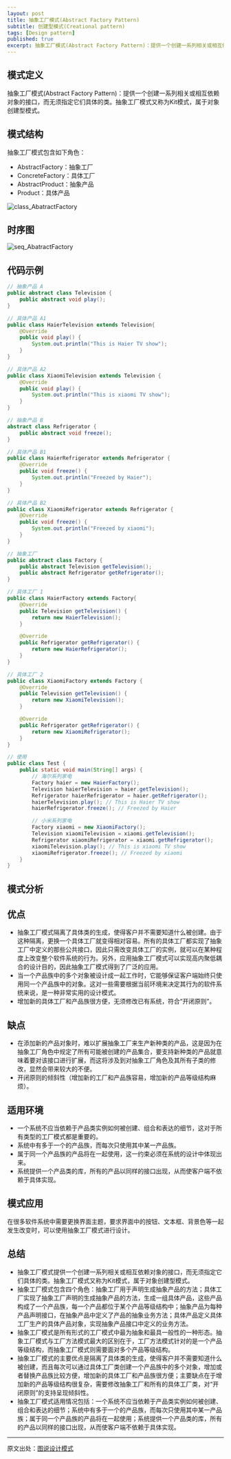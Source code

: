 ```yaml
---
layout: post
title: 抽象工厂模式(Abstract Factory Pattern)
subtitle: 创建型模式(Creational pattern)
tags: [Design pattern]
published: true
excerpt: 抽象工厂模式(Abstract Factory Pattern)：提供一个创建一系列相关或相互依赖对象的接口，而无须指定它们具体的类。抽象工厂模式又称为Kit模式，属于对象创建型模式。
---
```


## 模式定义

抽象工厂模式(Abstract Factory Pattern)：提供一个创建一系列相关或相互依赖对象的接口，而无须指定它们具体的类。抽象工厂模式又称为Kit模式，属于对象创建型模式。

## 模式结构

抽象工厂模式包含如下角色：

- AbstractFactory：抽象工厂
- ConcreteFactory：具体工厂
- AbstractProduct：抽象产品
- Product：具体产品

![class_AbatractFactory](/assets/img/pattern/class_AbatractFactory.jpg)

## 时序图

![seq_AbatractFactory](/assets/img/pattern/seq_AbatractFactory.jpg)

## 代码示例

```java
// 抽象产品 A
public abstract class Television {
    public abstract void play();
}

// 具体产品 A1
public class HaierTelevision extends Television{
    @Override
    public void play() {
        System.out.println("This is Haier TV show");
    }
}

// 具体产品 A2
public class XiaomiTelevision extends Television {
    @Override
    public void play() {
        System.out.println("This is xiaomi TV show");
    }
}

// 抽象产品 B
abstract class Refrigerator {
    public abstract void freeze();
}

// 具体产品 B1
public class HaierRefrigerator extends Refrigerator {
    @Override
    public void freeze() {
        System.out.println("Freezed by Haier");
    }
}

// 具体产品 B2
public class XiaomiRefrigerator extends Refrigerator {
    @Override
    public void freeze() {
        System.out.println("Freezed by xiaomi");
    }
}

// 抽象工厂
public abstract class Factory {
    public abstract Television getTelevision();
    public abstract Refrigerator getRefrigerator();
}

// 具体工厂 1
public class HaierFactory extends Factory{
    @Override
    public Television getTelevision() {
        return new HaierTelevision();
    }

    @Override
    public Refrigerator getRefrigerator() {
        return new HaierRefrigerator();
    }
}

// 具体工厂 2
public class XiaomiFactory extends Factory {
    @Override
    public Television getTelevision() {
        return new XiaomiTelevision();
    }

    @Override
    public Refrigerator getRefrigerator() {
        return new XiaomiRefrigerator();
    }
}

// 使用
public class Test {
    public static void main(String[] args) {
        // 海尔系列家电
        Factory haier = new HaierFactory();
        Television haierTelevision = haier.getTelevision();
        Refrigerator haierRefrigerator = haier.getRefrigerator();
        haierTelevision.play(); // This is Haier TV show
        haierRefrigerator.freeze(); // Freezed by Haier

        // 小米系列家电
        Factory xiaomi = new XiaomiFactory();
        Television xiaomiTelevision = xiaomi.getTelevision();
        Refrigerator xiaomiRefrigerator = xiaomi.getRefrigerator();
        xiaomiTelevision.play(); // This is xiaomi TV show
        xiaomiRefrigerator.freeze(); // Freezed by xiaomi
    }
}
```

## 模式分析

## 优点

- 抽象工厂模式隔离了具体类的生成，使得客户并不需要知道什么被创建。由于这种隔离，更换一个具体工厂就变得相对容易。所有的具体工厂都实现了抽象工厂中定义的那些公共接口，因此只需改变具体工厂的实例，就可以在某种程度上改变整个软件系统的行为。另外，应用抽象工厂模式可以实现高内聚低耦合的设计目的，因此抽象工厂模式得到了广泛的应用。
- 当一个产品族中的多个对象被设计成一起工作时，它能够保证客户端始终只使用同一个产品族中的对象。这对一些需要根据当前环境来决定其行为的软件系统来说，是一种非常实用的设计模式。
- 增加新的具体工厂和产品族很方便，无须修改已有系统，符合“开闭原则”。

## 缺点

- 在添加新的产品对象时，难以扩展抽象工厂来生产新种类的产品，这是因为在抽象工厂角色中规定了所有可能被创建的产品集合，要支持新种类的产品就意味着要对该接口进行扩展，而这将涉及到对抽象工厂角色及其所有子类的修改，显然会带来较大的不便。
- 开闭原则的倾斜性（增加新的工厂和产品族容易，增加新的产品等级结构麻烦）。

## 适用环境

- 一个系统不应当依赖于产品类实例如何被创建、组合和表达的细节，这对于所有类型的工厂模式都是重要的。
- 系统中有多于一个的产品族，而每次只使用其中某一产品族。
- 属于同一个产品族的产品将在一起使用，这一约束必须在系统的设计中体现出来。
- 系统提供一个产品类的库，所有的产品以同样的接口出现，从而使客户端不依赖于具体实现。

## 模式应用

在很多软件系统中需要更换界面主题，要求界面中的按钮、文本框、背景色等一起发生改变时，可以使用抽象工厂模式进行设计。

## 总结

- 抽象工厂模式提供一个创建一系列相关或相互依赖对象的接口，而无须指定它们具体的类。抽象工厂模式又称为Kit模式，属于对象创建型模式。
- 抽象工厂模式包含四个角色：抽象工厂用于声明生成抽象产品的方法；具体工厂实现了抽象工厂声明的生成抽象产品的方法，生成一组具体产品，这些产品构成了一个产品族，每一个产品都位于某个产品等级结构中；抽象产品为每种产品声明接口，在抽象产品中定义了产品的抽象业务方法；具体产品定义具体工厂生产的具体产品对象，实现抽象产品接口中定义的业务方法。
- 抽象工厂模式是所有形式的工厂模式中最为抽象和最具一般性的一种形态。抽象工厂模式与工厂方法模式最大的区别在于，工厂方法模式针对的是一个产品等级结构，而抽象工厂模式则需要面对多个产品等级结构。
- 抽象工厂模式的主要优点是隔离了具体类的生成，使得客户并不需要知道什么被创建，而且每次可以通过具体工厂类创建一个产品族中的多个对象，增加或者替换产品族比较方便，增加新的具体工厂和产品族很方便；主要缺点在于增加新的产品等级结构很复杂，需要修改抽象工厂和所有的具体工厂类，对“开闭原则”的支持呈现倾斜性。
- 抽象工厂模式适用情况包括：一个系统不应当依赖于产品类实例如何被创建、组合和表达的细节；系统中有多于一个的产品族，而每次只使用其中某一产品族；属于同一个产品族的产品将在一起使用；系统提供一个产品类的库，所有的产品以同样的接口出现，从而使客户端不依赖于具体实现。

---
原文出处：[图说设计模式](http://design-patterns.readthedocs.org/zh_CN/latest/index.html)